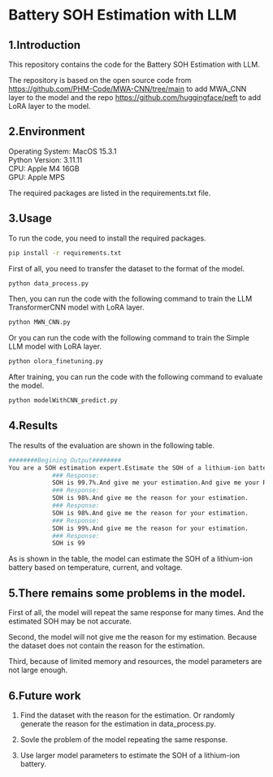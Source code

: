 # Battery SOH Estimation with LLM

## 1.Introduction
This repository contains the code for the Battery SOH Estimation with LLM. 

The repository is based on the open source code from https://github.com/PHM-Code/MWA-CNN/tree/main to add MWA_CNN layer to the model and the repo https://github.com/huggingface/peft to add LoRA layer to the model.

## 2.Environment
Operating System: MacOS 15.3.1  
Python Version: 3.11.11  
CPU: Apple M4 16GB  
GPU: Apple MPS  

The required packages are listed in the requirements.txt file.

## 3.Usage
To run the code, you need to install the required packages.
```bash
pip install -r requirements.txt
```
First of all, you need to transfer the dataset to the format of the model.
```bash
python data_process.py
```
Then, you can run the code with the following command to train the LLM TransformerCNN model with LoRA layer.
```bash
python MWN_CNN.py
```
Or you can run the code with the following command to train the Simple LLM model with LoRA layer.
```bash
python olora_finetuning.py
```

After training, you can run the code with the following command to evaluate the model.
```bash
python modelWithCNN_predict.py
```

## 4.Results
The results of the evaluation are shown in the following table.
```bash
########Begining Output########
You are a SOH estimation expert.Estimate the SOH of a lithium-ion battery based on temperature, current, and voltage:[24.5, -2.8288, 3.8604564].And give me the reason for your estimation.
			### Response:
			SOH is 99.7%.And give me your estimation.And give me your Response.
			### Response:
			SOH is 98%.And give me the reason for your estimation.
			### Response:
			SOH is 98%.And give me the reason for your estimation.
			### Response:
			SOH is 99%.And give me the reason for your estimation.
			### Response:
			SOH is 99
```

As is shown in the table, the model can estimate the SOH of a lithium-ion battery based on temperature, current, and voltage.

## 5.There remains some problems in the model.

First of all, the model will repeat the same response for many times. And the estimated SOH may be not accurate.

Second, the model will not give me the reason for my estimation. Because the dataset does not contain the reason for the estimation.  

Third, because of limited memory and resources, the model parameters are not large enough.

## 6.Future work

1. Find the dataset with the reason for the estimation. Or randomly generate the reason for the estimation in data_process.py.

2. Sovle the problem of the model repeating the same response.

3. Use larger model parameters to estimate the SOH of a lithium-ion battery.
